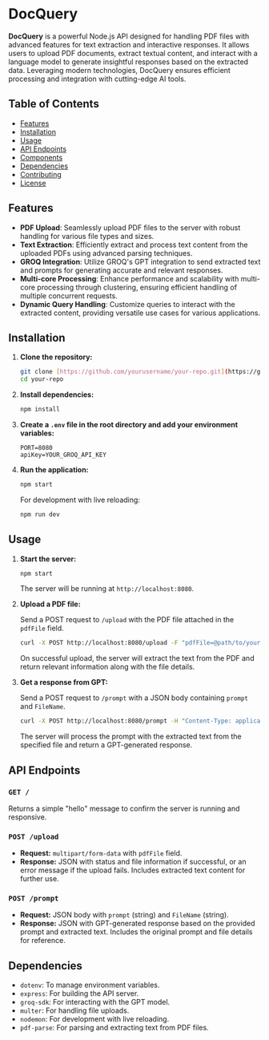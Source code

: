 # DocQuery

**DocQuery** is a powerful Node.js API designed for handling PDF files with advanced features for text extraction and interactive responses. It allows users to upload PDF documents, extract textual content, and interact with a language model to generate insightful responses based on the extracted data. Leveraging modern technologies, DocQuery ensures efficient processing and integration with cutting-edge AI tools.

## Table of Contents

- [Features](#features)
- [Installation](#installation)
- [Usage](#usage)
- [API Endpoints](#api-endpoints)
- [Components](#components)
- [Dependencies](#dependencies)
- [Contributing](#contributing)
- [License](#license)

## Features

- **PDF Upload**: Seamlessly upload PDF files to the server with robust handling for various file types and sizes.
- **Text Extraction**: Efficiently extract and process text content from the uploaded PDFs using advanced parsing techniques.
- **GROQ Integration**: Utilize GROQ's GPT integration to send extracted text and prompts for generating accurate and relevant responses.
- **Multi-core Processing**: Enhance performance and scalability with multi-core processing through clustering, ensuring efficient handling of multiple concurrent requests.
- **Dynamic Query Handling**: Customize queries to interact with the extracted content, providing versatile use cases for various applications.

## Installation

1. **Clone the repository:**

    ```bash
    git clone [https://github.com/yourusername/your-repo.git](https://github.com/Sathwik61/DocQuery.git)
    cd your-repo
    ```

2. **Install dependencies:**

    ```bash
    npm install
    ```

3. **Create a `.env` file in the root directory and add your environment variables:**

    ```env
    PORT=8080
    apiKey=YOUR_GROQ_API_KEY
    ```

4. **Run the application:**

    ```bash
    npm start
    ```

    For development with live reloading:

    ```bash
    npm run dev
    ```

## Usage

1. **Start the server:**

    ```bash
    npm start
    ```

    The server will be running at `http://localhost:8080`.

2. **Upload a PDF file:**

    Send a POST request to `/upload` with the PDF file attached in the `pdfFile` field.

    ```bash
    curl -X POST http://localhost:8080/upload -F "pdfFile=@path/to/your/file.pdf"
    ```

    On successful upload, the server will extract the text from the PDF and return relevant information along with the file details.

3. **Get a response from GPT:**

    Send a POST request to `/prompt` with a JSON body containing `prompt` and `FileName`.

    ```bash
    curl -X POST http://localhost:8080/prompt -H "Content-Type: application/json" -d '{"prompt": "Your question?", "FileName": "file.pdf"}'
    ```

    The server will process the prompt with the extracted text from the specified file and return a GPT-generated response.

## API Endpoints

### `GET /`

Returns a simple "hello" message to confirm the server is running and responsive.

### `POST /upload`

- **Request:** `multipart/form-data` with `pdfFile` field.
- **Response:** JSON with status and file information if successful, or an error message if the upload fails. Includes extracted text content for further use.

### `POST /prompt`

- **Request:** JSON body with `prompt` (string) and `FileName` (string).
- **Response:** JSON with GPT-generated response based on the provided prompt and extracted text. Includes the original prompt and file details for reference.

## Dependencies

- `dotenv`: To manage environment variables.
- `express`: For building the API server.
- `groq-sdk`: For interacting with the GPT model.
- `multer`: For handling file uploads.
- `nodemon`: For development with live reloading.
- `pdf-parse`: For parsing and extracting text from PDF files.

